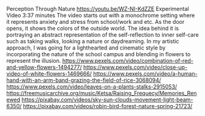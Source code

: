 Perception Through Nature
 https://youtu.be/WZ-NI-KdZZE 
Experimental Video
3:37 minutes
The video starts out with a monochrome setting where it represents anxiety and stress from school/work and etc. As the door opens, it shows the colors of the outside world. 
The idea behind it is portraying an abstract representation of the self-reflection to inner self-care such as taking walks, looking a nature or daydreaming. In my artistic approach, I was going for a lighthearted and cinematic style by incorporating the nature of the school campus and blending in flowers to represent the illusion.
https://www.pexels.com/video/combination-of-red-and-yellow-flowers-1494277/
https://www.pexels.com/video/close-up-video-of-white-flowers-1469666/
https://www.pexels.com/video/a-human-hand-with-an-arm-band-grazing-the-field-of-rice-3068094/
https://www.pexels.com/video/leaves-on-a-plants-stalks-2915053/
https://freemusicarchive.org/music/Ketsa/Raising_Frequecy/Memories_Renewed
https://pixabay.com/videos/sky-sun-clouds-movement-light-beam-6350/
https://pixabay.com/videos/robin-bird-forest-nature-spring-21723/
